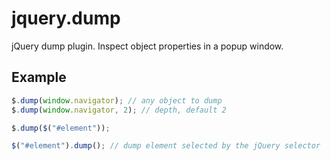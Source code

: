 # jquery.dump

jQuery dump plugin. Inspect object properties in a popup window.

## Example

```javascript
$.dump(window.navigator); // any object to dump
$.dump(window.navigator, 2); // depth, default 2

$.dump($("#element"));

$("#element").dump(); // dump element selected by the jQuery selector
```
